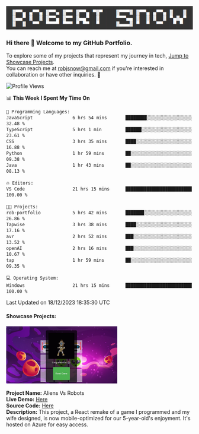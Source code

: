 <img alt="myname" src="assets/name.png" />

### Hi there 👋 Welcome to my GitHub Portfolio.
To explore some of my projects that represent my journey in tech, [Jump to Showcase Projects](#showcase-projects).  
You can reach me at robjsnow@gmail.com if you're interested in collaboration or have other inquiries.  :briefcase:



<!--START_SECTION:waka-->
![Profile Views](http://img.shields.io/badge/Profile%20Views-94-blue)

📊 **This Week I Spent My Time On** 

```text
💬 Programming Languages: 
JavaScript               6 hrs 54 mins       ████████░░░░░░░░░░░░░░░░░   32.48 % 
TypeScript               5 hrs 1 min         ██████░░░░░░░░░░░░░░░░░░░   23.61 % 
CSS                      3 hrs 35 mins       ████░░░░░░░░░░░░░░░░░░░░░   16.88 % 
Python                   1 hr 59 mins        ██░░░░░░░░░░░░░░░░░░░░░░░   09.38 % 
Java                     1 hr 43 mins        ██░░░░░░░░░░░░░░░░░░░░░░░   08.13 % 

🔥 Editors: 
VS Code                  21 hrs 15 mins      █████████████████████████   100.00 % 

🐱‍💻 Projects: 
rob-portfolio            5 hrs 42 mins       ███████░░░░░░░░░░░░░░░░░░   26.86 % 
Tapwise                  3 hrs 38 mins       ████░░░░░░░░░░░░░░░░░░░░░   17.16 % 
avr                      2 hrs 52 mins       ███░░░░░░░░░░░░░░░░░░░░░░   13.52 % 
openAI                   2 hrs 16 mins       ███░░░░░░░░░░░░░░░░░░░░░░   10.67 % 
tap                      1 hr 59 mins        ██░░░░░░░░░░░░░░░░░░░░░░░   09.35 % 

💻 Operating System: 
Windows                  21 hrs 15 mins      █████████████████████████   100.00 % 
```


 Last Updated on 18/12/2023 18:35:30 UTC
<!--END_SECTION:waka-->

<!--
**robjsnow/robjsnow** is a ✨ _special_ ✨ repository because its `README.md` (this file) appears on your GitHub profile.

Here are some ideas to get you started:

- 🔭 I’m currently working on ...
- 🌱 I’m currently learning ...
- 👯 I’m looking to collaborate on ...
- 🤔 I’m looking for help with ...
- 💬 Ask me about ...
- 📫 How to reach me: ...
- 😄 Pronouns: ...
- ⚡ Fun fact: ...
-->

#### Showcase Projects:

<a href="https://yellow-water-02e94ce10.4.azurestaticapps.net/">
  <img src="https://github.com/robjsnow/avr/blob/main/screenshots/avrSS.jpg?raw=true" alt="Dancing Robot" width="300" />
</a>


**Project Name:** Aliens Vs Robots  
**Live Demo:** [Here](https://yellow-water-02e94ce10.4.azurestaticapps.net/)  
**Source Code:** [Here](https://github.com/robjsnow/avr/)  
**Description:** This project, a React remake of a game I programmed and my wife designed, is now mobile-optimized for our 5-year-old's enjoyment. It's hosted on Azure for easy access.
